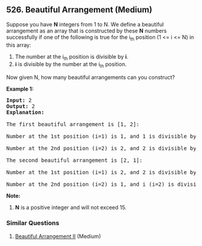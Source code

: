 <!--|This file generated by command(leetcode description); DO NOT EDIT.    |-->
<!--+----------------------------------------------------------------------+-->
<!--|@author    Openset <openset.wang@gmail.com>                           |-->
<!--|@link      https://github.com/openset                                 |-->
<!--|@home      https://github.com/openset/leetcode                        |-->
<!--+----------------------------------------------------------------------+-->

## 526. Beautiful Arrangement (Medium)

<p>
Suppose you have <b>N</b> integers from 1 to N. We define a beautiful arrangement as an array that is constructed by these <b>N</b> numbers successfully if one of the following is true for the i<sub>th</sub> position (1 <= i <= N) in this array:
<ol>
<li>The number at the i<sub>th</sub> position is divisible by <b>i</b>.</li>
<li><b>i</b> is divisible by the number at the i<sub>th</sub> position.</li>
</ol>
</p>

<p>
Now given N, how many beautiful arrangements can you construct?
</p>

<p><b>Example 1:</b><br />
<pre>
<b>Input:</b> 2
<b>Output:</b> 2
<b>Explanation:</b> 
<br/>The first beautiful arrangement is [1, 2]:
<br/>Number at the 1st position (i=1) is 1, and 1 is divisible by i (i=1).
<br/>Number at the 2nd position (i=2) is 2, and 2 is divisible by i (i=2).
<br/>The second beautiful arrangement is [2, 1]:
<br/>Number at the 1st position (i=1) is 2, and 2 is divisible by i (i=1).
<br/>Number at the 2nd position (i=2) is 1, and i (i=2) is divisible by 1.
</pre>
</p>

<p><b>Note:</b><br>
<ol>
<li><b>N</b> is a positive integer and will not exceed 15.</li>
</ol>
</p>

### Similar Questions
  1. [Beautiful Arrangement II](https://github.com/openset/leetcode/tree/master/problems/beautiful-arrangement-ii) (Medium)
